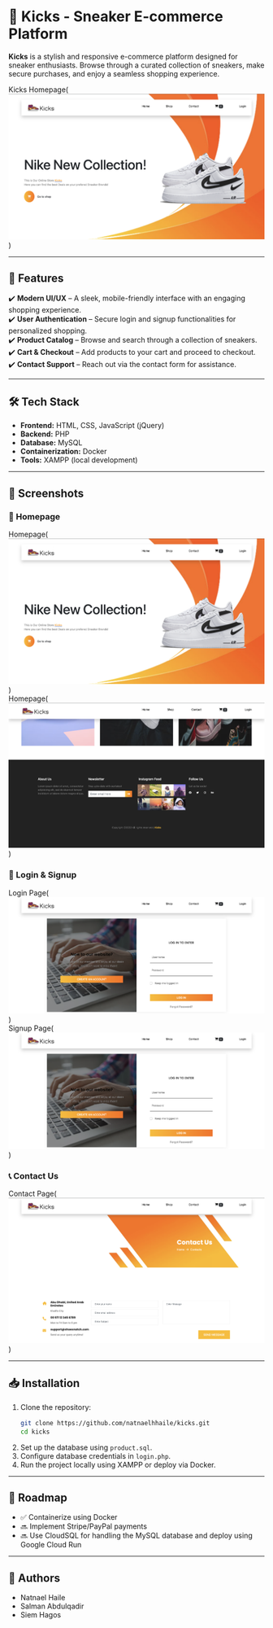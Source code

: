 # 🏀 Kicks - Sneaker E-commerce Platform

**Kicks** is a stylish and responsive e-commerce platform designed for sneaker enthusiasts. Browse through a curated collection of sneakers, make secure purchases, and enjoy a seamless shopping experience.

Kicks Homepage(![alt text](image.png))  

---

## 🚀 Features

✔️ **Modern UI/UX** – A sleek, mobile-friendly interface with an engaging shopping experience.  
✔️ **User Authentication** – Secure login and signup functionalities for personalized shopping.  
✔️ **Product Catalog** – Browse and search through a collection of sneakers.  
✔️ **Cart & Checkout** – Add products to your cart and proceed to checkout.  
✔️ **Contact Support** – Reach out via the contact form for assistance.  

---

## 🛠️ Tech Stack

- **Frontend:** HTML, CSS, JavaScript (jQuery)  
- **Backend:** PHP  
- **Database:** MySQL  
- **Containerization:** Docker 
- **Tools:** XAMPP (local development)  

---

## 📸 Screenshots

### 🌟 Homepage  
Homepage(![alt text](image-1.png))  
Homepage(![alt text](image-2.png))

### 🔑 Login & Signup  
Login Page(![alt text](image-4.png))  
Signup Page(![alt text](image-5.png))  

### 📞 Contact Us  
Contact Page(![alt text](image-3.png))  

---

## 📥 Installation

1. Clone the repository:
   ```sh
   git clone https://github.com/natnaelhhaile/kicks.git
   cd kicks
   ```
2. Set up the database using `product.sql`.
3. Configure database credentials in `login.php`.
4. Run the project locally using XAMPP or deploy via Docker.

---

## 🎯 Roadmap

- ✅ Containerize using Docker  
- 🔜 Implement Stripe/PayPal payments  
- 🔜 Use CloudSQL for handling the MySQL database and deploy using Google Cloud Run

---

## 📧 Authors

- Natnael Haile
- Salman Abdulqadir
- Siem Hagos
